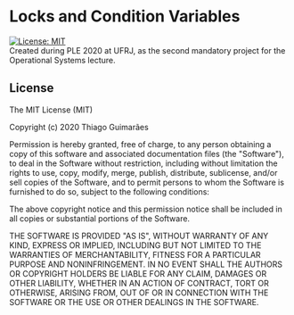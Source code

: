 # Locks and Condition Variables
[![License: MIT](https://img.shields.io/badge/License-MIT-yellow.svg)](https://opensource.org/licenses/MIT)\
Created during PLE 2020 at UFRJ, as the second mandatory project for the Operational Systems lecture.

## License

The MIT License (MIT)

Copyright (c) 2020 Thiago Guimarães

Permission is hereby granted, free of charge, to any person obtaining a copy of this software and associated documentation files (the "Software"), to deal in the Software without restriction, including without limitation the rights to use, copy, modify, merge, publish, distribute, sublicense, and/or sell copies of the Software, and to permit persons to whom the Software is furnished to do so, subject to the following conditions:

The above copyright notice and this permission notice shall be included in all copies or substantial portions of the Software.

THE SOFTWARE IS PROVIDED "AS IS", WITHOUT WARRANTY OF ANY KIND, EXPRESS OR IMPLIED, INCLUDING BUT NOT LIMITED TO THE WARRANTIES OF MERCHANTABILITY, FITNESS FOR A PARTICULAR PURPOSE AND NONINFRINGEMENT. IN NO EVENT SHALL THE AUTHORS OR COPYRIGHT HOLDERS BE LIABLE FOR ANY CLAIM, DAMAGES OR OTHER LIABILITY, WHETHER IN AN ACTION OF CONTRACT, TORT OR OTHERWISE, ARISING FROM, OUT OF OR IN CONNECTION WITH THE SOFTWARE OR THE USE OR OTHER DEALINGS IN THE SOFTWARE.
